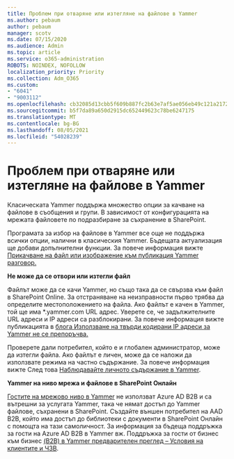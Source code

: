 ```yaml
---
title: Проблем при отваряне или изтегляне на файлове в Yammer
ms.author: pebaum
author: pebaum
manager: scotv
ms.date: 07/15/2020
ms.audience: Admin
ms.topic: article
ms.service: o365-administration
ROBOTS: NOINDEX, NOFOLLOW
localization_priority: Priority
ms.collection: Adm_O365
ms.custom:
- "6041"
- "9003112"
ms.openlocfilehash: cb32085d13cbb5f609b887fc2b63e7af5ae056eb49c121a21722a147c67e30d8
ms.sourcegitcommit: b5f7da89a650d2915dc652449623c78be6247175
ms.translationtype: MT
ms.contentlocale: bg-BG
ms.lasthandoff: 08/05/2021
ms.locfileid: "54028239"
---
```

# <a name="issue-opening-or-downloading-files-in-yammer"></a>Проблем при отваряне или изтегляне на файлове в Yammer

Класическата Yammer поддържа множество опции за качване на файлове в съобщения и групи. В зависимост от конфигурацията на мрежата файловете по подразбиране за съхранение в SharePoint.

Програмата за избор на файлове в Yammer все още не поддържа всички опции, налични в класическия Yammer. Бъдещата актуализация ще добави допълнителни функции. За повече информация вижте [Прикачване на файл или изображение към публикация Yammer разговор.](https://support.microsoft.com/office/attach-a-file-or-image-to-a-yammer-conversation-post-8d2d17f7-8f37-4535-961e-518d751be7e8)

**Не може да се отвори или изтегли файл**  

Файлът може да се качи Yammer, но също така да се свързва към файл в SharePoint Online. За отстраняване на неизправности първо трябва да определите местоположението на файла. Ако файлът е качен в Yammer, той ще има *.yammer.com URL адрес. Уверете се, че задължителните URL адреси и IP адреси са разблокирани. За повече информация вижте публикацията в [блога Използване на твърди кодирани IP адреси за Yammer не се препоръчва.](https://techcommunity.microsoft.com/t5/yammer-blog/using-hard-coded-ip-addresses-for-yammer-is-not-recommended/ba-p/276592)

Проверете дали потребител, който е и глобален администратор, може да изтегли файла. Ако файлът е личен, може да се наложи да използвате режима на частно съдържание. За повече информация вижте След това [Наблюдавайте личното съдържание в Yammer](https://docs.microsoft.com/yammer/manage-security-and-compliance/monitor-private-content).  

**Yammer на ниво мрежа и файлове в SharePoint Онлайн**  

[Гостите на мрежово ниво в Yammer](https://docs.microsoft.com/yammer/manage-yammer-users/add-block-or-remove-users#invite-guests) не използват Azure AD B2B и са вътрешни за услугата Yammer, така че нямат достъп до Yammer файлове, съхранени в SharePoint. Създайте външен потребител на AAD B2B, който има достъп до библиотеки с документи в SharePoint Онлайн с помощта на тази самоличност. За информация за бъдеща поддръжка за гости на Azure AD B2B в Yammer вж. Поддръжка за гости от бизнес към бизнес [(B2B) в Yammer предварителен преглед – Условия на клиентите и ЧЗВ](https://docs.microsoft.com/yammer/get-started-with-yammer/azure-ad-b2b-guests-yammer).